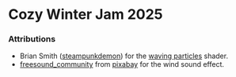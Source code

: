 # Cozy Winter Jam 2025

### Attributions

- Brian Smith ([steampunkdemon](https://steampunkdemon.itch.io/)) for the [waving particles](https://godotshaders.com/shader/waving-particles/) shader.
- [freesound_community](https://pixabay.com/users/freesound_community-46691455/) from [pixabay](https://pixabay.com) for the wind sound effect.
